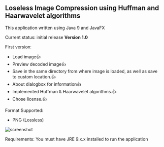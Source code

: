## Loseless Image Compression using Huffman and Haarwavelet algorithms

This application written using Java 9 and JavaFX

Current status: initial release **Version 1.0**

First version:
- Load image:+1:
- Preview decoded image:+1:
- Save in the same directory from where image is loaded, as well as save to custom location.:+1:
- About dialogbox for information:+1:
- Implemented Huffman & Haarwavelet algorithms.:+1:
- Chose license.:+1:

Format Supported:
- PNG (Lossless)


![screenshot](https://github.com/umairreaz/image-compression/blob/master/bin/img-compression.gif)

Requirements:
You must have JRE 9.x.x installed to run the application
